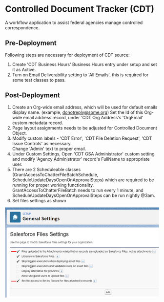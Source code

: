 # Controlled Document Tracker (CDT)

A workflow application to assist federal agencies manage controlled correspondence.

## Pre-Deployment

Following steps are necessary for deployment of CDT source:

1. Create 'CDT Business Hours' Business Hours entry under setup and set it as Active.
2. Turn on Email Deliverability setting to 'All Emails', this is required for some test classes to pass.

## Post-Deployment

1. Create an Org-wide email address, which will be used for default emails display name. (example,
donotreply@some.org)
    Set the Id of this Org-wide email address record, under 'CDT Org Address's 'OrgEmail' custom metadata record.
1. Page layout assignments needs to be adjusted for Controlled Document Object.
1. Modify custom labels - 'CDT Error', 'CDT File Deletion Request', 'CDT Issue Controls' as necessary.  
Change 'Admin' text to proper email.
1. Under Custom Settings, Open 'CDT GSA Administrator' custom setting and modify 'Agency Administrator' record's FullName to appropriate user.
1. There are 2 Scheduleable classes (GrantAccessToChatterFileBatchSchedule, ScheduleUpdateDaysOpenOnApprovalSteps) which are required to be running for proper working functionality.  GrantAccessToChatterFileBatch needs to run every 1 minute, and ScheduleUpdateDaysOpenOnApprovalSteps can be run nightly @3am.
1. Set files settings as shown

![file settings specific to CDT App](./img/FilesSettings.PNG)
